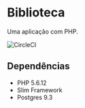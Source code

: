 # Biblioteca

Uma aplicação com PHP.


![CircleCI](https://circleci.com/gh/DiovaneMendes/Biblioteca/tree/master.svg?style=svg)

## Dependências

- PHP 5.6.12
- Slim Framework
- Postgres 9.3
